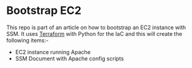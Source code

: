 # Bootstrap EC2

This repo is part of an article on how to bootstrap an EC2 instance with SSM.  It uses [Terraform](https://www.terraform.io/) with Python for the IaC and this will create the following items:-

* EC2 instance running Apache
* SSM Document with Apache config scripts

